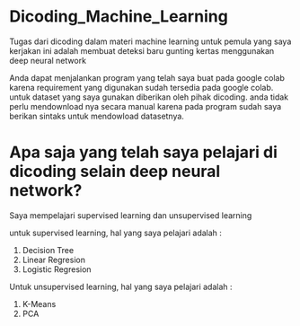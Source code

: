 # Dicoding_Machine_Learning
Tugas dari dicoding dalam materi machine learning untuk pemula yang saya kerjakan ini adalah membuat deteksi baru gunting kertas menggunakan deep neural network

Anda dapat menjalankan program yang telah saya buat pada google colab karena requirement yang digunakan sudah tersedia pada google colab. untuk dataset yang saya gunakan diberikan oleh pihak dicoding. anda tidak perlu mendownload nya secara manual karena pada program sudah saya berikan sintaks untuk mendowload datasetnya.

# Apa saja yang telah saya pelajari di dicoding selain deep neural network?
Saya mempelajari supervised learning dan unsupervised learning

untuk supervised learning, hal yang saya pelajari adalah :
1. Decision Tree
2. Linear Regresion
3. Logistic Regresion

Untuk unsupervised learning, hal yang saya pelajari adalah :
1. K-Means
2. PCA
